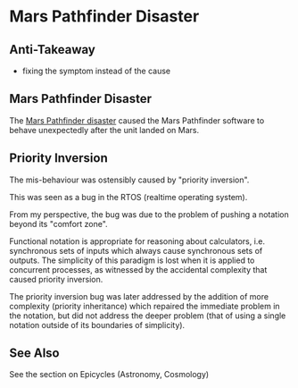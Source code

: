 

# Mars Pathfinder Disaster

## Anti-Takeaway

- fixing the symptom instead of the cause

## Mars Pathfinder Disaster

The [Mars Pathfinder disaster](https://www.rapitasystems.com/blog/what-really-happened-software-mars-pathfinder-spacecraft) caused the Mars Pathfinder software to behave unexpectedly after the unit landed on Mars.

## Priority Inversion

The mis-behaviour was ostensibly caused by "priority inversion".  

This was seen as a bug in the RTOS (realtime operating system).

From my perspective, the bug was due to the problem of pushing a notation beyond its "comfort zone".

Functional notation is appropriate for reasoning about calculators, i.e. synchronous sets of inputs which always cause synchronous sets of outputs.  The simplicity of this paradigm is lost when it is applied to concurrent processes, as witnessed by the accidental complexity that caused priority inversion.

The priority inversion bug was later addressed by the addition of more complexity (priority inheritance) which repaired the immediate problem in the notation, but did not address the deeper problem (that of using a single notation outside of its boundaries of simplicity).

## See Also

See the section on Epicycles (Astronomy, Cosmology)
